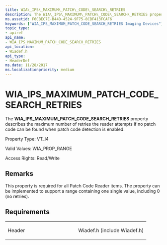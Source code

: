 ```yaml
---
title: WIA\_IPS\_MAXIMUM\_PATCH\_CODE\_SEARCH\_RETRIES
description: The WIA\_IPS\_MAXIMUM\_PATCH\_CODE\_SEARCH\_RETRIES property describes the maximum number of retries the reader attempts if no patch code can be found when patch code detection is enabled.
ms.assetid: F6CBEC7E-B44D-4524-9F75-8CBF413FCAF6
keywords: ["WIA_IPS_MAXIMUM_PATCH_CODE_SEARCH_RETRIES Imaging Devices"]
topic_type:
- apiref
api_name:
- WIA_IPS_MAXIMUM_PATCH_CODE_SEARCH_RETRIES
api_location:
- Wiadef.h
api_type:
- HeaderDef
ms.date: 11/28/2017
ms.localizationpriority: medium
---
```


# WIA\_IPS\_MAXIMUM\_PATCH\_CODE\_SEARCH\_RETRIES


The **WIA\_IPS\_MAXIMUM\_PATCH\_CODE\_SEARCH\_RETRIES** property describes the maximum number of retries the reader attempts if no patch code can be found when patch code detection is enabled.




Property Type: VT\_I4

Valid Values: WIA\_PROP\_RANGE

Access Rights: Read/Write

Remarks
-------

This property is required for all Patch Code Reader items. The property can be implemented to support a range containing one single value, including 0 (no retries).

Requirements
------------

<table>
<colgroup>
<col width="50%" />
<col width="50%" />
</colgroup>
<tbody>
<tr class="odd">
<td><p>Header</p></td>
<td>Wiadef.h (include Wiadef.h)</td>
</tr>
</tbody>
</table>

 

 





